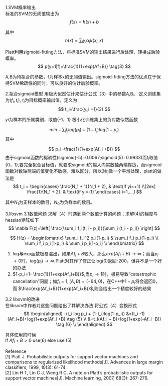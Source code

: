 1.SVM概率输出     
标准的SVM的无阈值输出为    
$$
f(x)=h(x)+b   \tag{1}
$$

其中   
$$
h(x)=\sum_{i}   y_i \alpha_{i} k(x_i,x)   \tag{2}
$$

Platt利用sigmoid-fitting方法，将标准SVM的输出结果进行后处理，转换成后验概率。     
$$
p(y=1|f)=\frac{1}{1+exp(Af+B)}   \tag{3}
$$

A,B为待拟合的参数，f为样本x的无阈值输出。sigmoid-fitting方法的优点在于保持SVM稀疏性的同时，可以良好的估计后验概率。    

2.拟合sigmoid模型 
用极大似然估计来估计公式（3）中的参数A,B。 
定义训练集为$(f_i,t_i)$, $t_i$为目标概率输出值，定义为    
$$
t_i=\frac{y_i +1}{2}
$$

$yi$为样本的所属类别，取值{-1，1} 
极小化训练集上的负对数似然函数     

$$
min -\sum_{i} t_i log(p_i) + (1-t_i)log(1-p_i)  \tag{4}
$$
其中 

$$
p_i=\frac{1}{1+exp(Af_i +B)}
$$
由于sigmoid函数的稀疏性(sigmoid(-5)=0.0067;sigmoid(5)=0.9933)而$t_i$取值{0，1},要完全拟合目标值，就要求sigmoid的输入向实数轴两端靠拢，而sigmoid函数对数轴两端的值变化不敏感，难以区分，所以对$t_i$做一个平滑处理，platt的做法是
$$
t_i = 
\begin{cases}
\frac{N_1 + 1}{N_1 + 2},  & \text{if yi=+1} \\[2ex]
\frac{1}{N_1 + 2}, & \text{if yi=-1}
\end{cases} i=1,...,l
$$

其中$N_1$为正样本的数目，$N_0$为负样本的数目。

3.libsvm 
3.1数值问题 
求解（4）时遇到两个数值计算的问题；求解(4)的梯度与hessian矩阵如下     
$$
\nabla F(z)=\left[  \frac{\sum_i f_i(t_i - p_i)}{\sum_i (t_i - p_i)}    \right]
$$

$$
H(z) = \begin{bmatrix} \sum_i f_i^2 p_i(1-p_i) & \sum_i f_i p_i(1-p_i) \\ \sum_i f_i p_i(1-p_i) & \sum_i p_i(1-p_i) \\ \end{bmatrix} 
$$

1) log与exp函数极易溢出，如果$Af_i+B$较大，那么$exp(Af_i+B) →∞$；而当$p_i→0$时，$log(p_i) →∞$,Platt对其作了修正让log(0)返回-200，但并不是一个好的办法    
2) $1-p_i=1- \frac{1}{1+exp(Af_i+B)}$,当$p_i→1$时，极易导致”catastrophic cancellation”问题；如$f_i=1,(A,B)=(-64,0)$，在C++中$1-p_i$将会返回0，而 $\frac{exp(Af_i+B}{1+exp(Af_i+B)}$,则会给出一个精度较好的结果    

3.2 libsvm的改进     
在libsvm中作者对这些问题给出了其解决办法 
将公式（4）变换形式
$$
\begin{aligned}
-(t_i log p_i + (1-t_i)log(1-p_i))   
&=(t_i -1)(Af_i+B)+log(1+exp(Af_i +B)  \tag {5} \\
&=t_i(Af_i + B)+log(1+exp(-Af_i -B))   \tag {6} \\
\end{aligned}
$$

具体使用的时候    
If $Af_i+B>0$ use(6) else use (5)   

Reference     
[1] Platt J. Probabilistic outputs for support vector machines and comparisons to regularized likelihood methods[J]. Advances in large margin classifiers, 1999, 10(3): 61-74.     
[2] Lin H T, Lin C J, Weng R C. A note on Platt’s probabilistic outputs for support vector machines[J]. Machine learning, 2007, 68(3): 267-276.

